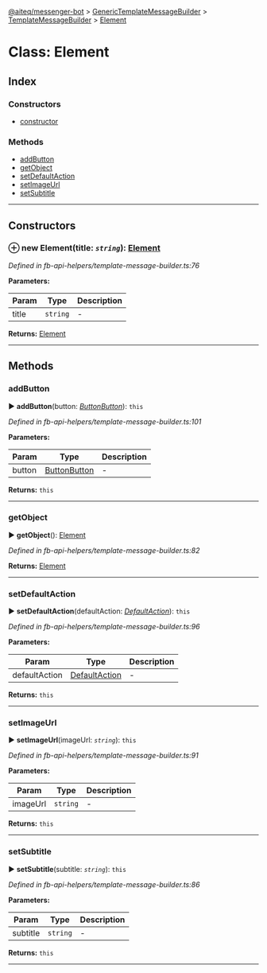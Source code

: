 [@aiteq/messenger-bot](../README.md) > [GenericTemplateMessageBuilder](../classes/generictemplatemessagebuilder.md) > [TemplateMessageBuilder](../modules/generictemplatemessagebuilder.templatemessagebuilder.md) > [Element](../classes/generictemplatemessagebuilder.templatemessagebuilder.element.md)



# Class: Element

## Index

### Constructors

* [constructor](generictemplatemessagebuilder.templatemessagebuilder.element.md#constructor)


### Methods

* [addButton](generictemplatemessagebuilder.templatemessagebuilder.element.md#addbutton)
* [getObject](generictemplatemessagebuilder.templatemessagebuilder.element.md#getobject)
* [setDefaultAction](generictemplatemessagebuilder.templatemessagebuilder.element.md#setdefaultaction)
* [setImageUrl](generictemplatemessagebuilder.templatemessagebuilder.element.md#setimageurl)
* [setSubtitle](generictemplatemessagebuilder.templatemessagebuilder.element.md#setsubtitle)



---
## Constructors
<a id="constructor"></a>


### ⊕ **new Element**(title: *`string`*): [Element](generictemplatemessagebuilder.templatemessagebuilder.element.md)



*Defined in fb-api-helpers/template-message-builder.ts:76*



**Parameters:**

| Param | Type | Description |
| ------ | ------ | ------ |
| title | `string`   |  - |





**Returns:** [Element](generictemplatemessagebuilder.templatemessagebuilder.element.md)

---


## Methods
<a id="addbutton"></a>

###  addButton

► **addButton**(button: *[Button](templatemessagebuilder.button.md)[Button](../modules/send.md#button)*): `this`




*Defined in fb-api-helpers/template-message-builder.ts:101*



**Parameters:**

| Param | Type | Description |
| ------ | ------ | ------ |
| button | [Button](templatemessagebuilder.button.md)[Button](../modules/send.md#button)   |  - |





**Returns:** `this`





___

<a id="getobject"></a>

###  getObject

► **getObject**(): [Element](../interfaces/send.element.md)




*Defined in fb-api-helpers/template-message-builder.ts:82*





**Returns:** [Element](../interfaces/send.element.md)





___

<a id="setdefaultaction"></a>

###  setDefaultAction

► **setDefaultAction**(defaultAction: *[DefaultAction](templatemessagebuilder.defaultaction.md)*): `this`




*Defined in fb-api-helpers/template-message-builder.ts:96*



**Parameters:**

| Param | Type | Description |
| ------ | ------ | ------ |
| defaultAction | [DefaultAction](templatemessagebuilder.defaultaction.md)   |  - |





**Returns:** `this`





___

<a id="setimageurl"></a>

###  setImageUrl

► **setImageUrl**(imageUrl: *`string`*): `this`




*Defined in fb-api-helpers/template-message-builder.ts:91*



**Parameters:**

| Param | Type | Description |
| ------ | ------ | ------ |
| imageUrl | `string`   |  - |





**Returns:** `this`





___

<a id="setsubtitle"></a>

###  setSubtitle

► **setSubtitle**(subtitle: *`string`*): `this`




*Defined in fb-api-helpers/template-message-builder.ts:86*



**Parameters:**

| Param | Type | Description |
| ------ | ------ | ------ |
| subtitle | `string`   |  - |





**Returns:** `this`





___


